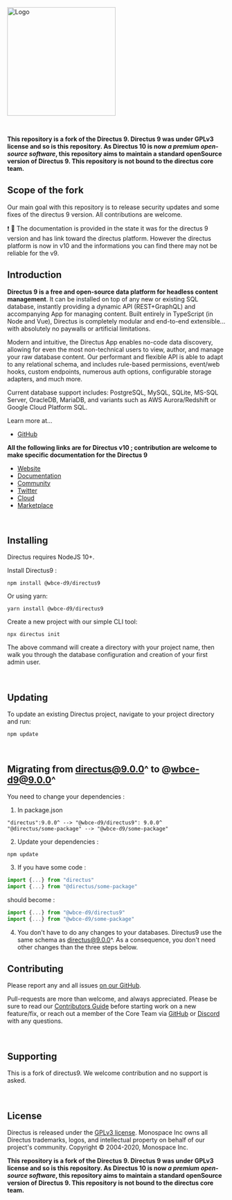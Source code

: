 <p>&nbsp;</p>

<a href="https://directus.io" target="_blank" rel="noopener noreferrer"><img width="250" alt="Logo" src="https://user-images.githubusercontent.com/9141017/88821768-0dc99800-d191-11ea-8c66-09c55ab451a2.png"></a>

<p>&nbsp;</p>

**This repository is a fork of the Directus 9. Directus 9 was under GPLv3 license and so is this repository. As Directus
10 is now <i>a premium open-source software</i>, this repository aims to maintain a standard openSource version of
Directus 9. This repository is not bound to the directus core team.**

## Scope of the fork

Our main goal with this repository is to release security updates and some fixes of the directus 9 version. All
contributions are welcome.

:exclamation: :construction_worker: The documentation is provided in the state it was for the directus 9 version and has
link toward the directus platform. However the directus platform is now in v10 and the informations you can find there
may not be reliable for the v9.

## Introduction

**Directus 9 is a free and open-source data platform for headless content management**. It can be installed on top of
any new or existing SQL database, instantly providing a dynamic API (REST+GraphQL) and accompanying App for managing
content. Built entirely in TypeScript (in Node and Vue), Directus is completely modular and end-to-end extensible...
with absolutely no paywalls or artificial limitations.

Modern and intuitive, the Directus App enables no-code data discovery, allowing for even the most non-technical users to
view, author, and manage your raw database content. Our performant and flexible API is able to adapt to any relational
schema, and includes rule-based permissions, event/web hooks, custom endpoints, numerous auth options, configurable
storage adapters, and much more.

Current database support includes: PostgreSQL, MySQL, SQLite, MS-SQL Server, OracleDB, MariaDB, and variants such as AWS
Aurora/Redshift or Google Cloud Platform SQL.

Learn more at...

- [GitHub](https://github.com/LaWebcapsule/directus9)

**All the following links are for Directus v10 ; contribution are welcome to make specific documentation for the
Directus 9**

- [Website](https://directus.io/)
- [Documentation](https://docs.directus.io/)
- [Community](https://directus.chat/)
- [Twitter](https://twitter.com/directus)
- [Cloud](https://directus.cloud/)
- [Marketplace](https://directus.market/)

<p>&nbsp;</p>

## Installing

Directus requires NodeJS 10+.

Install Directus9 :

```
npm install @wbce-d9/directus9
```

Or using yarn:

```
yarn install @wbce-d9/directus9
```

Create a new project with our simple CLI tool:

```
npx directus init
```

The above command will create a directory with your project name, then walk you through the database configuration and
creation of your first admin user.

<p>&nbsp;</p>

## Updating

To update an existing Directus project, navigate to your project directory and run:

```
npm update
```

<p>&nbsp;</p>

## Migrating from directus@9.0.0^ to @wbce-d9@9.0.0^

You need to change your dependencies :

1. In package.json

```
"directus":9.0.0^ --> "@wbce-d9/directus9": 9.0.0^
"@directus/some-package" --> "@wbce-d9/some-package"
```

2. Update your dependencies :

```
npm update
```

3. If you have some code :

```ts
import {...} from "directus"
import {...} from "@directus/some-package"
```

should become :

```ts
import {...} from "@wbce-d9/directus9"
import {...} from "@wbce-d9/some-package"
```

4. You don't have to do any changes to your databases. Directus9 use the same schema as directus@9.0.0^. As a
   consequence, you don't need other changes than the three steps below.

## Contributing

Please report any and all issues [on our GitHub](https://github.com/LaWebcapsule/directus9/issues/new).

Pull-requests are more than welcome, and always appreciated. Please be sure to read our
[Contributors Guide](https://docs.directus.io/contributing/introduction/) before starting work on a new feature/fix, or
reach out a member of the Core Team via [GitHub](https://github.com/LaWebcapsule/directus9/discussions) or
[Discord](https://directus.chat) with any questions.

<p>&nbsp;</p>

## Supporting

This is a fork of directus9. We welcome contribution and no support is asked.

<p>&nbsp;</p>

## License

Directus is released under the [GPLv3 license](./license). Monospace Inc owns all Directus trademarks, logos, and
intellectual property on behalf of our project's community. Copyright © 2004-2020, Monospace Inc.

**This repository is a fork of the Directus 9. Directus 9 was under GPLv3 license and so is this repository. As Directus
10 is now <i>a premium open-source software</i>, this repository aims to maintain a standard openSource version of
Directus 9. This repository is not bound to the directus core team.**
